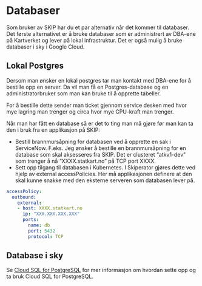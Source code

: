 # Databaser

Som bruker av SKIP har du et par alternativ når det kommer til databaser. Det første alternativet er å bruke databaser som er administrert av DBA-ene på Kartverket og lever på lokal infrastruktur. Det er også mulig å bruke databaser i sky i Google Cloud.

## Lokal Postgres

Dersom man ønsker en lokal postgres tar man kontakt med DBA-ene for å bestille opp en server. Da vil man få en Postgres-database og en administratorbruker som man kan bruke til å opprette tabeller.

For å bestille dette sender man ticket gjennom service desken med hvor mye lagring man trenger og circa hvor mye CPU-kraft man trenger.

Når man har fått en database så er det to ting man må gjøre før man kan ta den i bruk fra en applikasjon på SKIP:

- Bestill brannmursåpning for databasen ved å opprette en sak i ServiceNow. F.eks.
  Jeg ønsker å bestille en brannmursåpning for en database som skal aksesseres fra SKIP. Det er clusteret “atkv1-dev” som trenger å nå “XXXX.statkart.no” på TCP port XXXX.
- Sett opp tilgang til databasen i Kubernetes. I Skiperator gjøres dette ved hjelp av external accessPolicies. Her må applikasjonen definere at den skal kunne snakke med den eksterne serveren som databasen lever på.

```yaml
accessPolicy:
  outbound:
    external:
    - host: XXXX.statkart.no
      ip: "XXX.XXX.XXX.XXX"
      ports:
        name: db
        port: 5432
        protocol: TCP
```

## Database i sky

Se [Cloud SQL for PostgreSQL](03-cloud-sql.md) for mer informasjon om hvordan sette opp og ta bruk Cloud SQL for PostgreSQL.
